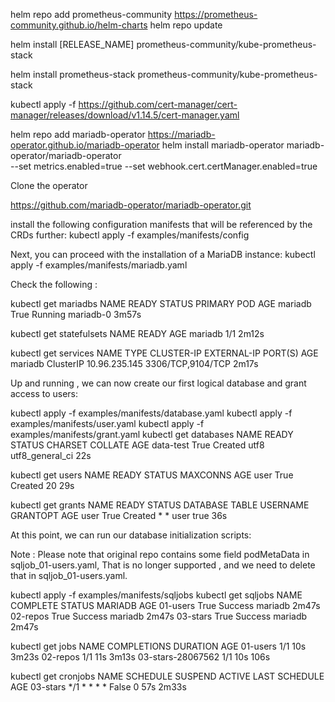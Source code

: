 helm repo add prometheus-community https://prometheus-community.github.io/helm-charts
helm repo update

helm install [RELEASE_NAME] prometheus-community/kube-prometheus-stack

helm install prometheus-stack prometheus-community/kube-prometheus-stack


kubectl apply -f https://github.com/cert-manager/cert-manager/releases/download/v1.14.5/cert-manager.yaml

helm repo add mariadb-operator https://mariadb-operator.github.io/mariadb-operator
helm install mariadb-operator mariadb-operator/mariadb-operator \
  --set metrics.enabled=true --set webhook.cert.certManager.enabled=true

Clone the operator 

https://github.com/mariadb-operator/mariadb-operator.git

install the following configuration manifests that will be referenced by the CRDs further:
kubectl apply -f examples/manifests/config

Next, you can proceed with the installation of a MariaDB instance:
kubectl apply -f examples/manifests/mariadb.yaml

Check the following :

kubectl get mariadbs
NAME      READY   STATUS    PRIMARY POD     AGE
mariadb   True    Running   mariadb-0       3m57s

kubectl get statefulsets
NAME      READY   AGE
mariadb   1/1     2m12s

kubectl get services
NAME         TYPE        CLUSTER-IP      EXTERNAL-IP   PORT(S)             AGE
mariadb      ClusterIP   10.96.235.145   <none>        3306/TCP,9104/TCP   2m17s

Up and running , we can now create our first logical database and grant access to users:

kubectl apply -f examples/manifests/database.yaml
kubectl apply -f examples/manifests/user.yaml
kubectl apply -f examples/manifests/grant.yaml
kubectl get databases
NAME        READY   STATUS    CHARSET   COLLATE           AGE
data-test   True    Created   utf8      utf8_general_ci   22s

kubectl get users
NAME              READY   STATUS    MAXCONNS   AGE
user              True    Created   20         29s

kubectl get grants
NAME              READY   STATUS    DATABASE   TABLE   USERNAME          GRANTOPT   AGE
user              True    Created   *          *       user              true       36s

At this point, we can run our database initialization scripts:

Note : Please note that original repo contains some field podMetaData in sqljob_01-users.yaml,
That is no longer supported , and we need to delete that in sqljob_01-users.yaml.

kubectl apply -f examples/manifests/sqljobs
kubectl get sqljobs
NAME       COMPLETE   STATUS    MARIADB   AGE
01-users   True       Success   mariadb   2m47s
02-repos   True       Success   mariadb   2m47s
03-stars   True       Success   mariadb   2m47s

kubectl get jobs
NAME                  COMPLETIONS   DURATION   AGE
01-users              1/1           10s        3m23s
02-repos              1/1           11s        3m13s
03-stars-28067562     1/1           10s        106s

kubectl get cronjobs
NAME       SCHEDULE      SUSPEND   ACTIVE   LAST SCHEDULE   AGE
03-stars   */1 * * * *   False     0        57s             2m33s

